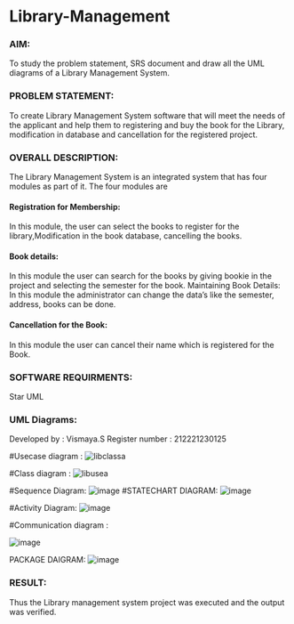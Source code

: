 # Library-Management
### AIM:
To study the problem statement, SRS document and draw all the UML diagrams of a Library Management System.
### PROBLEM STATEMENT:
To create Library Management System software that will meet the needs of the applicant
and help them to registering and buy the book for the Library, modification in database and
cancellation for the registered project.
### OVERALL DESCRIPTION:
The Library Management System is an integrated system that has four modules as part of
it. The four modules are
#### Registration for Membership:
In this module, the user can select the books to register for the library,Modification in the book
database, cancelling the books.
#### Book details:
In this module the user can search for the books by giving bookie in the project and selecting
the semester for the book.
Maintaining Book Details:
In this module the administrator can change the data’s like the semester, address, books can be
done.
#### Cancellation for the Book:
In this module the user can cancel their name which is registered for the Book.
### SOFTWARE REQUIRMENTS:
Star UML
### UML Diagrams:
Developed by : Vismaya.S 
Register number : 212221230125

#Usecase diagram :
![libclassa](https://github.com/VismayaNair/Library-Management/assets/93427210/29b04ac4-0b5f-451f-bb7c-03fe3e5f2280)

#Class diagram :
![libusea](https://github.com/VismayaNair/Library-Management/assets/93427210/2ff2a554-eb72-462e-a83a-3541fac2257c)

#Sequence Diagram:
![image](https://github.com/VismayaNair/Library-Management/assets/93427210/9bf96497-aed8-46a4-a155-951557f76486)
#STATECHART DIAGRAM:
![image](https://github.com/Dineshsekhar2004/Library-Management/assets/119405916/5373d900-c6c9-4132-bb33-8f2b4e92c514)


#Activity Diagram:
![image](https://github.com/VismayaNair/Library-Management/assets/93427210/6e3f2c39-cc9c-4505-ae9c-a39632ba5254)

#Communication diagram :

![image](https://github.com/VismayaNair/Library-Management/assets/93427210/a9510d24-c9f0-4570-8bea-abdfc516a6ba)

PACKAGE DAIGRAM:
![image](https://github.com/Dineshsekhar2004/Library-Management/assets/119405916/19e187b7-d447-45b7-85a2-19a57109fcbf)



### RESULT:
Thus the Library management system project was executed and the output was verified.
